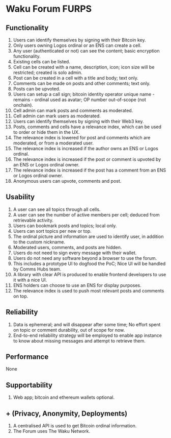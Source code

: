 # Waku Forum FURPS

## Functionality

1. Users can identify themselves by signing with their Bitcoin key.
2. Only users owning Logos ordinal or an ENS can create a cell.
3. Any user (authenticated or not) can see the content; basic encryption functionality.
4. Existing cells can be listed.
5. Cell can be created with a name, description, icon; icon size will be restricted; created is solo admin.
6. Post can be created in a cell with a title and body; text only.
7. Comments can be made on posts and other comments; text only.
8. Posts can be upvoted.
9. Users can setup a call sign; bitcoin identity operator unique name - remains - ordinal used as avatar; OP number out-of-scope (not onchain).
10. Cell admin can mark posts and comments as moderated.
11. Cell admin can mark users as moderated.
12. Users can identify themselves by signing with their Web3 key.
13. Posts, comments and cells have a relevance index, which can be used to order or hide them in the UX. 
14. The relevance index is lowered for post and comments which are moderated, or from a moderated user.
15. The relevance index is increased if the author owns an ENS or Logos ordinal.
16. The relevance index is increased if the post or comment is upvoted by an ENS or Logos ordinal owner.
17. The relevance index is increased if the post has a comment from an ENS or Logos ordinal owner.
18. Anonymous users can upvote, comments and post.

## Usability

1. A user can see all topics through all cells.
2. A user can see the number of active members per cell; deduced from retrievable activity.
3. Users can bookmark posts and topics; local only.
4. Users can sort topics per new or top.
5. The ordinal picture and information are used to identify user, in addition to the custom nickname.
6. Moderated users, comments, and posts are hidden.
7. Users do not need to sign every message with their wallet.
8. Users do not need any software beyond a browser to use the forum.
9. This includes a prototype UI to dogfood the PoC; Nice UI will be handled by Comms Hubs team.
10. A library with clear API is produced to enable frontend developers to use it with a nice UI.
11. ENS holders can choose to use an ENS for display purposes.
12. The relevance index is used to push most relevant posts and comments on top.

## Reliability

1. Data is ephemeral; and will disappear after some time; No effort spent on topic or comment durability, out of scope for now.
2. End-to-end reliability strategy will be employed to enable app instance to know about missing messages and attempt to retrieve them.

## Performance

None

## Supportability

1. Web app; bitcoin and ethereum wallets optional.

## + (Privacy, Anonymity, Deployments)

1. A centralised API is used to get Bitcoin ordinal information.
2. The Forum uses The Waku Network.